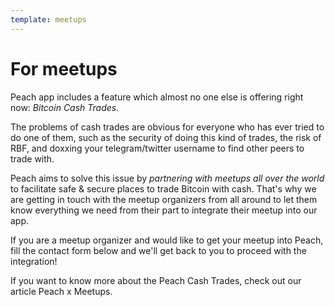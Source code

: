 ```yaml
---
template: meetups
---
```

# For meetups

Peach app includes a feature which almost no one else is offering right now: *Bitcoin Cash Trades.*

The problems of cash trades are obvious for everyone who has ever tried to do one of them, such as the security of doing this kind of trades, the risk of RBF, and doxxing your telegram/twitter username to find other peers to trade with.

Peach aims to solve this issue by *partnering with meetups all over the world* to facilitate safe & secure places to trade Bitcoin with cash. That's why we are getting in touch with the meetup organizers from all around to let them know everything we need from their part to integrate their meetup into our app.

If you are a meetup organizer and would like to get your meetup into Peach, fill the contact form below and we'll get back to you to proceed with the integration!

If you want to know more about the Peach Cash Trades, check out our article Peach x Meetups.
